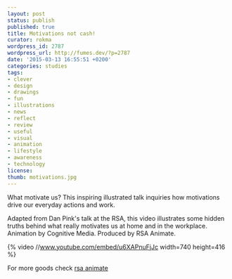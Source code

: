 ```yaml
---
layout: post
status: publish
published: true
title: Motivations not cash! 
curator: rokma
wordpress_id: 2787
wordpress_url: http://fumes.dev/?p=2787
date: '2015-03-13 16:55:51 +0200'
categories: studies
tags: 
- clever
- design
- drawings
- fun
- illustrations
- news
- reflect
- review
- useful
- visual
- animation
- lifestyle
- awareness
- technology
license:
thumb: motivations.jpg
---
```


What motivate us? This inspiring illustrated talk inquiries how motivations drive our everyday actions and work. 

Adapted from Dan Pink's talk at the RSA, this video illustrates some hidden truths behind what really motivates us at home and in the workplace. Animation by Cognitive Media. Produced by RSA Animate.

{% video //www.youtube.com/embed/u6XAPnuFjJc width=740 height=416 %}


For more goods check <a target="_blank" href="https://www.thersa.org/discover/videos/rsa-animate/">rsa animate</a>
